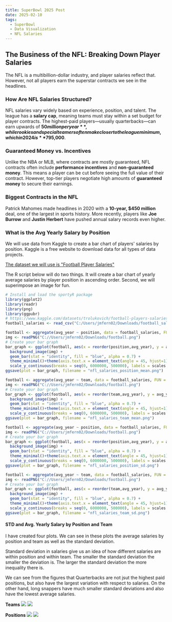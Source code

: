 ```yaml
---
title: SuperBowl 2025 Post
date: 2025-02-10
tags:
  - SuperBowl
  - Data Visualization
  - NFL Salaries
---
```


## The Business of the NFL: Breaking Down Player Salaries  

The NFL is a multibillion-dollar industry, and player salaries reflect that. However, not all players earn the superstar contracts we see in the headlines.  

### **How Are NFL Salaries Structured?**  
NFL salaries vary widely based on experience, position, and talent. The league has a **salary cap**, meaning teams must stay within a set budget for player contracts. The highest-paid players—usually quarterbacks—can earn upwards of **$50 million per year**, while rookies and special teamers often make closer to the league minimum, which in 2024 is **$795,000**.  

### **Guaranteed Money vs. Incentives**  
Unlike the NBA or MLB, where contracts are mostly guaranteed, NFL contracts often include **performance incentives** and **non-guaranteed money**. This means a player can be cut before seeing the full value of their contract. However, top-tier players negotiate high amounts of **guaranteed money** to secure their earnings.  

### **Biggest Contracts in the NFL**  
Patrick Mahomes made headlines in 2020 with a **10-year, $450 million** deal, one of the largest in sports history. More recently, players like **Joe Burrow** and **Justin Herbert** have pushed annual salary records even higher.  

### **What is the Avg Yearly Salary by Position**

We will use data from Kaggle to create a bar chart of players' salaries by position.
Kaggle is a free website to download data for all types of data projects. 

[The dataset we will use is "Football Player Salaries"](https://www.kaggle.com/datasets/trolukovich/football-players-salaries?resource=download)

The R script below will do two things. It will create a bar chart of yearly average salaries by player position in ascending order. Second, we will superimpose an image for fun.

```r
# Install and load the sportyR package
library(ggplot2)
library(readr)
library(png)
library(ggpubr)
# https://www.kaggle.com/datasets/trolukovich/football-players-salaries
football_salaries <- read_csv("C:/Users/jmfern02/Downloads/football_salaries.csv")

football <- aggregate(avg_year ~ position, data = football_salaries, FUN = mean)
img <- readPNG("C://Users/jmfern02/Downloads/football.png")
# Create your bar graph
bar_graph <- ggplot(football, aes(x = reorder(position,avg_year), y = avg_year)) +
  background_image(img) + 
  geom_bar(stat = "identity", fill = "blue", alpha = 0.7) +
  theme_minimal()+theme(axis.text.x = element_text(angle = 45, hjust=1))+xlab("Position")+ylab("Avg. Annual Salary")+
  scale_y_continuous(breaks = seq(0, 6000000, 500000), labels = scales::dollar_format())
ggsave(plot = bar_graph, filename = "nfl_salaries_position_mean.png")

football <- aggregate(avg_year ~ team, data = football_salaries, FUN = mean)
img <- readPNG("C://Users/jmfern02/Downloads/football.png")
# Create your bar graph
bar_graph <- ggplot(football, aes(x = reorder(team,avg_year), y = avg_year)) +
  background_image(img) + 
  geom_bar(stat = "identity", fill = "blue", alpha = 0.7) +
  theme_minimal()+theme(axis.text.x = element_text(angle = 45, hjust=1))+xlab("Team")+ylab("Avg. Annual Salary")+
  scale_y_continuous(breaks = seq(0, 6000000, 500000), labels = scales::dollar_format())
ggsave(plot = bar_graph, filename = "nfl_salaries_team_mean.png")

football <- aggregate(avg_year ~ position, data = football_salaries, FUN = sd)
img <- readPNG("C://Users/jmfern02/Downloads/football.png")
# Create your bar graph
bar_graph <- ggplot(football, aes(x = reorder(position,avg_year), y = avg_year)) +
  background_image(img) + 
  geom_bar(stat = "identity", fill = "blue", alpha = 0.7) +
  theme_minimal()+theme(axis.text.x = element_text(angle = 45, hjust=1))+xlab("Position")+ylab("STD. Annual Salary")+
  scale_y_continuous(breaks = seq(0, 6000000, 500000), labels = scales::dollar_format())
ggsave(plot = bar_graph, filename = "nfl_salaries_position_sd.png")

football <- aggregate(avg_year ~ team, data = football_salaries, FUN = sd)
img <- readPNG("C://Users/jmfern02/Downloads/football.png")
# Create your bar graph
bar_graph <- ggplot(football, aes(x = reorder(team,avg_year), y = avg_year)) +
  background_image(img) + 
  geom_bar(stat = "identity", fill = "blue", alpha = 0.7) +
  theme_minimal()+theme(axis.text.x = element_text(angle = 45, hjust=1))+xlab("Team")+ylab("STD. Annual Salary")+
  scale_y_continuous(breaks = seq(0, 6000000, 500000), labels = scales::dollar_format())
ggsave(plot = bar_graph, filename = "nfl_salaries_team_sd.png")

```

#### **STD and Avg. Yearly Salary by Position and Team**
I have created four plots. We can see in these plots the average salaries by position and team as well as the standard deviation.

Standard deviation in salaries give us an idea of how different salaries are within position and within team. The smaller the standard deviation the smaller the deviation is. The larger the standard deviation the more inequality there is. 

We can see from the figures that Quarterbacks are not jsut the highest paid positions, but also have the largest variation with respect to salaries. On the other hand, long snappers have much smaller standard deviations and also have the lowest average salaries. 

**Teams**
![](https://prof-fernandez.github.io/files/nfl_salaries_team_mean.png)
![](https://prof-fernandez.github.io/files/nfl_salaries_team_sd.png)

**Positions**
![](https://prof-fernandez.github.io/files/nfl_salaries_position_mean.png)
![](https://prof-fernandez.github.io/files/nfl_salaries_position_sd.png)
